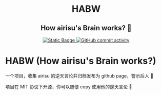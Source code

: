 <h1 align="center">HABW</h1>
<h2 align="center">How airisu's Brain works? 🤔</h2>

<p align="center">
    <a href="https://airisu.cap1tal.top">
        <img alt="Static Badge" src="https://img.shields.io/badge/website-HABW-blue?style=for-the-badge">
    </a>
    <a href="https://github.com/eLecCap1taL/CSRM/pulse">
        <img alt="GitHub commit activity" src="https://img.shields.io/github/commit-activity/m/eLecCap1taL/HABW?style=for-the-badge">
    </a>
</p>

# HABW (How airisu's Brain works?)

一个项目，收集 airisu 的逆天言论并归档发布为 github page，警示后人 🤔

项目在 MIT 协议下开源，你可以随便 copy 使用他的逆天言论 🤔
